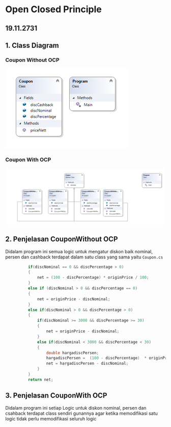 # Open Closed Principle
## 19.11.2731

## 1. Class Diagram 
### Coupon Without OCP 
![alt text](https://github.com/onnyvergiean/Open-closed-Principle/blob/main/Open-closed%20Principle/CouponWithoutOCP/CouponWithoutOCP/ClassDiagramCouponWithoutOCP.png)
### Coupon With OCP
![alt text](https://github.com/onnyvergiean/Open-closed-Principle/blob/main/Open-closed%20Principle/CouponWithOCP/CouponWithOCP/ClassDiagramCouponWithtOCP.png)
## 2. Penjelasan CouponWithout OCP
Didalam program ini semua logic untuk mengatur diskon baik nominal, persen dan cashback terdapat dalam satu class yang sama yaitu `Coupon.cs`
```csharp
          if(discNominal == 0 && discPercentage > 0)
          {
              net = (100 - discPercentage) * originPrice / 100;
          }
          else if (discNominal > 0 && discPercentage == 0)
          {
              net = originPrice - discNominal;
          }
          else if(discNominal > 0 && discPercentage > 0)
          {
              if(discNominal >= 3000 && discPercentage >= 30)
              {
                  net = originPrice - discNominal;
              }
              else if(discNominal < 3000 && discPercentage < 30)
              {
                  double hargadiscPersen;
                  hargadiscPersen =  (100 - discPercentage)  * originPrice/ 100;
                  net = hargadiscPersen - discNominal;
              }
          }
          return net;         
```

## 3. Penjelasan CouponWith OCP
Didalam program ini setiap Logic untuk diskon nominal, persen dan csahback terdapat class sendiri gunannya agar ketika memodifikasi satu logic tidak perlu memodifikasi seluruh logic 
